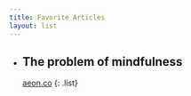 ```yaml
---
title: Favorite Articles
layout: list
---
```


* ## The problem of mindfulness
  [aeon.co](https://aeon.co/essays/mindfulness-is-loaded-with-troubling-metaphysical-assumptions)
{: .list}